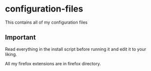 # configuration-files
This contains all of my configuration files

## Important
Read everything in the install script before running it and edit it to your liking.

All my firefox extensions are in firefox directory.
